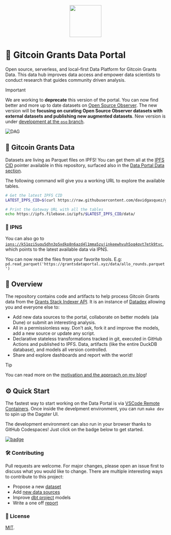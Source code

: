 <p align="center">
<img src="https://user-images.githubusercontent.com/1682202/271937380-10d6e036-5fe4-4ea6-b3b4-8e3001c21289.png" data-canonical-src="https://user-images.githubusercontent.com/1682202/271937380-10d6e036-5fe4-4ea6-b3b4-8e3001c21289.png" width="100" />
</p>

# 🌲 Gitcoin Grants Data Portal

Open source, serverless, and local-first Data Platform for Gitcoin Grants Data. This data hub improves data access and empower data scientists to conduct research that guides community driven analysis.

> [!IMPORTANT]
>
> We are working to **deprecate** this version of the portal. You can now find better and more up to date datasets on [Open Source Observer](https://www.opensource.observer/). The new version will be **focusing on curating Open Source Observer datasets with external datasets and publishing new augmented datasets**. New version is under [development at the `oso` branch](https://github.com/davidgasquez/grants-data-portal/tree/oso).

![DAG](https://github.com/davidgasquez/gitcoin-grants-data-portal/assets/1682202/2095974c-f8c4-430b-9c93-dd2a0598127e)

## 📂 Gitcoin Grants Data

Datasets are living as Parquet files on IPFS! You can get them all at the [IPFS CID](https://raw.githubusercontent.com/davidgasquez/gitcoin-grants-data-portal/main/data/IPFS_CID) pointer available in this repository, surfaced also in the [Data Portal Data section](https://grantsdataportal.xyz/data/).

The following command will give you a working URL to explore the available tables.

```bash
# Get the latest IPFS CID
LATEST_IPFS_CID=$(curl https://raw.githubusercontent.com/davidgasquez/gitcoin-grants-data-portal/main/data/IPFS_CID)

# Print the Gateway URL with all the tables
echo https://ipfs.filebase.io/ipfs/$LATEST_IPFS_CID/data/
```

### 📌 IPNS

You can also go to [`ipns://k51qzi5uqu5dhn3p5xdkp8n6azd4l1mma5zujinkeewhvuh5oq4qvt7etk9tvc`](https://k51qzi5uqu5dhn3p5xdkp8n6azd4l1mma5zujinkeewhvuh5oq4qvt7etk9tvc.ipns.cf-ipfs.com/data/), which points to the latest available data via IPNS.

You can now read the files from your favorite tools. E.g: `pd.read_parquet('https://grantsdataportal.xyz/data/allo_rounds.parquet')`

## 📖 Overview

The repository contains code and artifacts to help process Gitcoin Grants data from the [Grants Stack Indexer API](https://github.com/gitcoinco/grants-stack-indexer). It is an instance of [Datadex](https://github.com/davidgasquez/datadex) allowing you and everyone else to:

- Add new data sources to the portal, collaborate on better models (ala Dune) or submit an interesting analysis.
- All in a permissionless way. Don't ask, fork it and improve the models, add a new source or update any script.
- Declarative stateless transformations tracked in git, executed in GitHub Actions and published to IPFS. Data, artifacts (like the entire DuckDB database), and models all version controlled.
- Share and explore dashboards and report with the world!

> [!TIP]
> You can read more on the [motivation and the approach on my blog](https://davidgasquez.github.io/gitcoin-data/)!

## ⚙️ Quick Start

The fastest way to start working on the Data Portal is via [VSCode Remote Containers](https://code.visualstudio.com/docs/remote/containers). Once inside the develpment environment, you can run `make dev` to spin up the Dagster UI.

The development environment can also run in your browser thanks to GitHub Codespaces! Just click on the badge below to get started.

[![badge](https://github.com/codespaces/badge.svg)](https://codespaces.new/davidgasquez/gitcoin-grants-data-portal)

### 🛠️ Contributing

Pull requests are welcome. For major changes, please open an issue first to discuss what you would like to change. There are multiple interesting ways to contribute to this project:

- Propose a new [dataset](https://github.com/davidgasquez/gitcoin-grants-data-portal/issues/new)
- Add [new data sources](ggdp/assets/allo.py)
- Improve [dbt project](dbt/) models
- Write a one off [report](reports/)

### 📄 License

[MIT](https://choosealicense.com/licenses/mit/).

